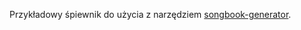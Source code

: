 Przykładowy śpiewnik do użycia z narzędziem [songbook-generator](https://github.com/bogzio/songbook-generator).
